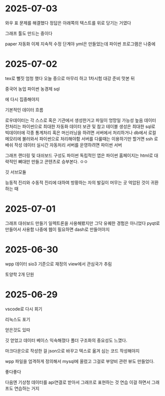 # 2025-07-03

와우 표 문제를 해결했다
정답은 아래쪽의 텍스트를 위로 당기는 거였다

그래프 툴도 만드는 중이다

paper 자동화 이제 지속적 수정 단계야
yml은 만들었는데 파이썬 프로그램은 나중에


# 2025-07-02

tex로 뻘짓 엄청 했다 오늘 중으로 마무리 하고 1차시험 대강 준비 맛본 뒤

중국어 농업
파이썬 농경제 sql

에 다시 집중해야지


기본적인 데이터 흐름

로우데이터는 각 스스로 혹은 기관에서 생성한거고 파일이 엉망일 가능성 높음
데이터 전처리는 파이썬으로 최대한 자동화
데이터 보관 및 참고 테이블 생성은 최대한 sql로
빅데이터에 각종 통계처리 혹은 머신러닝을 하려면 서버에서 처리하거나 db에서 로컬 메모리에 불러와서 파이썬으로 처리해야함
서버를 다룰때는 이용하기만 할거면 ssh 로 배쉬 작성
데이터 실시간 자동처리 서버를 운영하려면 파이썬 서버
<!-- 그래프 랜더링 및 대쉬보드 구성은 자바스크립트로 작성해서 웹연동 -->
그래프 랜더링 및 대쉬보드 구성도 파이썬
독립적인 앱은 파이썬
홈페이지는 html로 대략적인 뼈대만 만들고 콘텐츠로 승부본다.
ㅇㅇ

깃 서브모듈



능동적 진리와 수동적 진리에 대하여
방황하는 자의 발길이 머무는 곳
억압된 것이 귀환하는 때





# 2025-07-01

그래프 대쉬보드 만들기 
일렉트론을 사용해봤지만 그닥 유퀘한 경험은 아니었다
pyqt로 만들어서 사용함
나중에 웹이 필요하면 dash로 만들어야지

# 2025-06-30

wpp 데이터 sio3 기준으로 재정의
view에서 관심국가 추림

토양학 2개 단원


# 2025-06-29

vscode로 다시 회기

리눅스도 포기


얻은것도 있따

깃 얻었고
데이터 베이스 익숙해졌다
폴더 구조화의 중요성도 느꼈다.

마크다운으로 작성한 걸 json으로 바꾸고 텍스로 옮겨 심는 코드 작성해야지

wpp 파일을 엄격하게 정의해서 mysql에 올렸고
그걸로 부양비 관련 뷰도 만들었다.

좋다좋다

다음엔 기상청 데이터를 api연결로 받아서 그래프로 표현하는 것 연습
이걸 하면서 그래프도 연습하는 거지 



